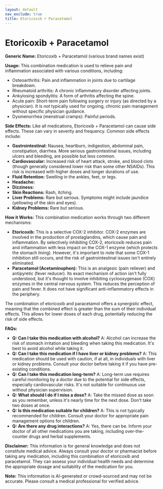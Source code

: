 ```yaml
---
layout: default
nav_exclude: true
title: Etoricoxib + Paracetamol
---
```


# Etoricoxib + Paracetamol

**Generic Name:** Etoricoxib + Paracetamol (various brand names exist)

**Usage:** This combination medication is used to relieve pain and inflammation associated with various conditions, including:

* Osteoarthritis: Pain and inflammation in joints due to cartilage breakdown.
* Rheumatoid arthritis: A chronic inflammatory disorder affecting joints.
* Ankylosing spondylitis: A form of arthritis affecting the spine.
* Acute pain: Short-term pain following surgery or injury (as directed by a physician).  It is *not* typically used for ongoing, chronic pain management without specific physician guidance.
* Dysmenorrhea (menstrual cramps): Painful periods.


**Side Effects:** Like all medications, Etoricoxib + Paracetamol can cause side effects.  These can vary in severity and frequency.  Common side effects include:

* **Gastrointestinal:**  Nausea, heartburn, indigestion, abdominal pain, constipation, diarrhea.  More serious gastrointestinal issues, including ulcers and bleeding, are possible but less common.
* **Cardiovascular:** Increased risk of heart attack, stroke, and blood clots (though generally considered lower risk than some other NSAIDs).  This risk is increased with higher doses and longer durations of use.
* **Fluid Retention:** Swelling in the ankles, feet, or legs.
* **Headache:**
* **Dizziness:**
* **Skin Reactions:** Rash, itching.
* **Liver Problems:**  Rare but serious.  Symptoms might include jaundice (yellowing of the skin and eyes).
* **Kidney Problems:**  Rare but serious.


**How it Works:** This combination medication works through two different mechanisms:

* **Etoricoxib:**  This is a selective COX-2 inhibitor. COX-2 enzymes are involved in the production of prostaglandins, which cause pain and inflammation. By selectively inhibiting COX-2, etoricoxib reduces pain and inflammation with less impact on the COX-1 enzyme (which protects the stomach lining).  However, it's important to note that some COX-1 inhibition still occurs, and the risk of gastrointestinal issues isn't entirely eliminated.
* **Paracetamol (Acetaminophen):** This is an analgesic (pain reliever) and antipyretic (fever reducer). Its exact mechanism of action isn't fully understood, but it's thought to involve inhibiting cyclooxygenase (COX) enzymes in the central nervous system.  This reduces the perception of pain and fever.  It does not have significant anti-inflammatory effects in the periphery.

The combination of etoricoxib and paracetamol offers a synergistic effect, meaning that the combined effect is greater than the sum of their individual effects.  This allows for lower doses of each drug, potentially reducing the risk of side effects.

**FAQs:**

* **Q: Can I take this medication with alcohol?** A:  Alcohol can increase the risk of stomach irritation and bleeding when taking this medication. It's best to avoid alcohol while taking it.
* **Q: Can I take this medication if I have liver or kidney problems?** A:  This medication should be used with caution, if at all, in individuals with liver or kidney problems. Consult your doctor before taking it if you have pre-existing conditions.
* **Q: Can I take this medication long-term?** A: Long-term use requires careful monitoring by a doctor due to the potential for side effects, especially cardiovascular risks.  It's not suitable for continuous use without physician supervision.
* **Q: What should I do if I miss a dose?** A: Take the missed dose as soon as you remember, unless it's nearly time for the next dose. Don't take two doses at once.
* **Q: Is this medication suitable for children?** A:  This is not typically recommended for children. Consult your doctor for appropriate pain management options for children.
* **Q: Are there any drug interactions?** A:  Yes, there can be.  Inform your doctor of all other medications you are taking, including over-the-counter drugs and herbal supplements.


**Disclaimer:** This information is for general knowledge and does not constitute medical advice.  Always consult your doctor or pharmacist before taking any medication, including this combination of etoricoxib and paracetamol. They can assess your individual health needs and determine the appropriate dosage and suitability of the medication for you.


**Note:** This information is AI-generated or crowd-sourced and may not be accurate. Please consult a medical professional for verified advice.